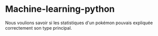 # Machine-learning-python

Nous voulions savoir si les statistiques d'un pokémon pouvais expliquée correctement son type principal. 
